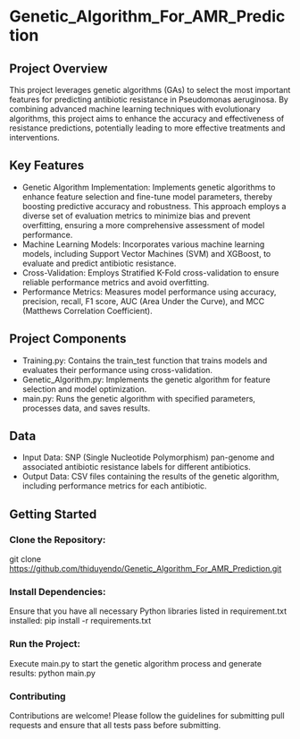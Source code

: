 # Genetic_Algorithm_For_AMR_Prediction
## Project Overview
This project leverages genetic algorithms (GAs) to select the most important features for predicting antibiotic resistance in Pseudomonas aeruginosa. By combining advanced machine learning techniques with evolutionary algorithms, this project aims to enhance the accuracy and effectiveness of resistance predictions, potentially leading to more effective treatments and interventions.
## Key Features
- Genetic Algorithm Implementation: Implements genetic algorithms to enhance feature selection and fine-tune model parameters, thereby boosting predictive accuracy and robustness. This approach employs a diverse set of evaluation metrics to minimize bias and prevent overfitting, ensuring a more comprehensive assessment of model performance.
- Machine Learning Models: Incorporates various machine learning models, including Support Vector Machines (SVM) and XGBoost, to evaluate and predict antibiotic resistance.
- Cross-Validation: Employs Stratified K-Fold cross-validation to ensure reliable performance metrics and avoid overfitting.
- Performance Metrics: Measures model performance using accuracy, precision, recall, F1 score, AUC (Area Under the Curve), and MCC (Matthews Correlation Coefficient).
## Project Components
- Training.py: Contains the train_test function that trains models and evaluates their performance using cross-validation.
- Genetic_Algorithm.py: Implements the genetic algorithm for feature selection and model optimization.
- main.py: Runs the genetic algorithm with specified parameters, processes data, and saves results.
## Data
- Input Data: SNP (Single Nucleotide Polymorphism) pan-genome and associated antibiotic resistance labels for different antibiotics.
- Output Data: CSV files containing the results of the genetic algorithm, including performance metrics for each antibiotic.
## Getting Started
### Clone the Repository:
git clone https://github.com/thiduyendo/Genetic_Algorithm_For_AMR_Prediction.git
### Install Dependencies:
Ensure that you have all necessary Python libraries listed in requirement.txt installed: 
pip install -r requirements.txt
### Run the Project:
Execute main.py to start the genetic algorithm process and generate results:
python main.py
### Contributing
Contributions are welcome! Please follow the guidelines for submitting pull requests and ensure that all tests pass before submitting.
